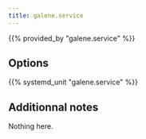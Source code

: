 ```yaml
---
title: galene.service
---
```


{{% provided_by "galene.service" %}}

## Options

{{% systemd_unit "galene.service" %}}

## Additionnal notes

Nothing here.